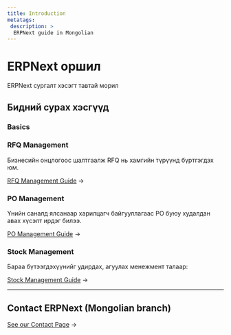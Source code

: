 ```yaml
---
title: Introduction
metatags:
 description: >
  ERPNext guide in Mongolian
---
```

<!-- add-breadcrumbs -->



# ERPNext оршил

ERPNext сургалт хэсэгт тавтай морил

## Бидний сурах хэсгүүд

### Basics

### RFQ Management

Бизнесийн онцлогоос шалтгаалж RFQ нь хамгийн түрүүнд бүртгэгдэх юм.

[RFQ Management Guide](/docs/rfq-management/) →

### PO Management

Үнийн саналд ялсанаар харилцагч байгууллагаас PO буюу худалдан авах хүсэлт ирдэг билээ. 

[PO Management Guide](/docs/po-management) →

### Stock Management

Бараа бүтээгдэхүүнийг удирдах, агуулах менежмент талаар:

[Stock Management Guide](/docs/stock-management) →

---

## Contact ERPNext (Mongolian branch)

[See our Contact Page](/contact-us) →

